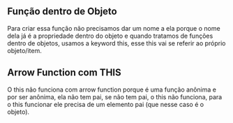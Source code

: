 ## Função dentro de Objeto

Para criar essa função não precisamos dar um nome a ela porque o nome dela já é a propriedade dentro do objeto e quando tratamos de funções dentro de objetos, usamos a keyword this, esse this vai se referir ao próprio objeto/item.

## Arrow Function com THIS

O this não funciona com arrow function porque é uma função anônima e por ser anônima, ela não tem pai, se não tem pai, o this não funciona, para o this funcionar ele precisa de um elemento pai (que nesse caso é o objeto).
